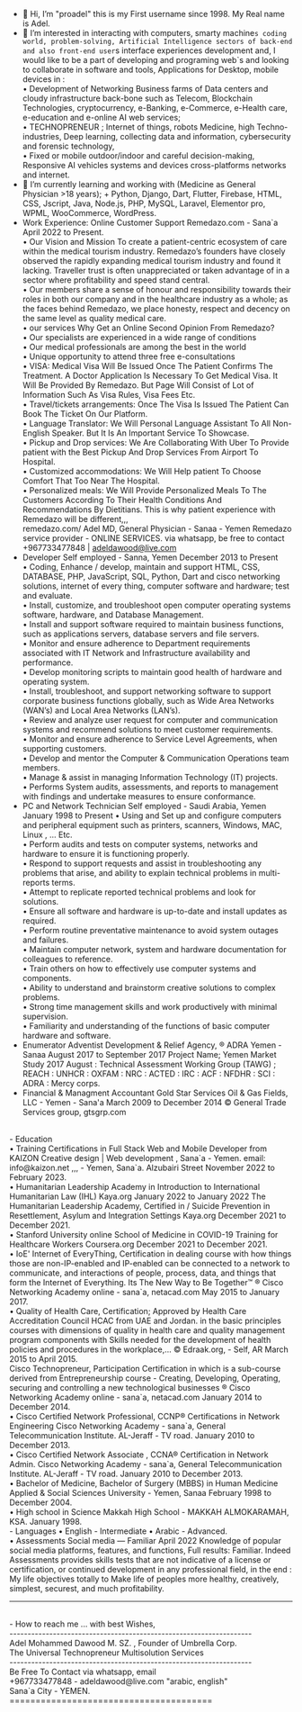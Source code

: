 - 👋 Hi, I’m "proadel" this is my First username since 1998. My Real name is Adel.
- 👀 I’m interested in interacting with computers, smarty machine`s coding world, problem-solving, Artificial Intelligence sectors of back-end and also front-end user`s interface experiences development and, I would like to be a part of developing and programing web`s and looking to collaborate in software and tools, Applications for Desktop, mobile devices in :<br>• Development of Networking Business farms of Data centers and cloudy infrastructure back-bone such as Telecom, Blockchain Technologies, cryptocurrency, e-Banking, e-Commerce, e-Health care, e-education and e-online AI web services;<br>• TECHNOPRENEUR ; Internet of things, robots Medicine, high Techno-industries, Deep learning, collecting data and information, cybersecurity and forensic technology,<br>• Fixed or mobile outdoor/indoor and careful decision-making, Responsive AI vehicles systems and devices cross-platforms networks and internet.
- 🌱 I’m currently learning and working with (Medicine as General Physician >18 years); + Python, Django, Dart, Flutter, Firebase, HTML, CSS, Jscript, Java, Node.js, PHP, MySQL, Laravel, Elementor pro, WPML, WooCommerce, WordPress.<br>
- Work Experience: Online Customer Support Remedazo.com - Sana`a April 2022 to Present. <br>  • Our Vision and Mission To create a patient-centric ecosystem of care within the medical tourism industry. Remedazo’s founders have closely observed the rapidly expanding medical tourism industry and found it lacking. Traveller trust is often unappreciated or taken advantage of in a sector where profitability and speed stand central. <br>  • Our members share a sense of honour and responsibility towards their roles in both our company and in the healthcare industry as a whole; as the faces behind Remedazo, we place honesty, respect and decency on the same level as quality medical care. <br>  • our services Why Get an Online Second Opinion From Remedazo? <br>  • Our specialists are experienced in a wide range of conditions <br> • Our medical professionals are among the best in the world <br> • Unique opportunity to attend three free e-consultations <br>  • VISA: Medical Visa Will Be Issued Once The Patient Confirms The Treatment. A Doctor Application Is Necessary To Get Medical Visa. It Will Be Provided By Remedazo. But Page Will Consist of Lot of Information Such As Visa Rules, Visa Fees Etc. <br>  • Travel/tickets arrangements: Once The Visa Is Issued The Patient Can Book The Ticket On Our Platform. <br>  • Language Translator: We Will Personal Language Assistant To All Non-English Speaker. But It Is An Important Service To Showcase. <br>  • Pickup and Drop services: We Are Collaborating With Uber To Provide patient with the Best Pickup And Drop Services From Airport To Hospital. <br>  • Customized accommodations: We Will Help patient To Choose Comfort That Too Near The Hospital. <br>  • Personalized meals: We Will Provide Personalized Meals To The Customers According To Their Health Conditions And Recommendations By Dietitians. This is why patient experience with Remedazo will be different,,, <br>
remedazo.com/ Adel MD, General Physician - Sanaa - Yemen Remedazo service provider - ONLINE SERVICES. via whatsapp, be free to contact +967733477848 | adeldawood@live.com <br>
- Developer Self employed - Sanna, Yemen December 2013 to Present <br> • Coding, Enhance / develop, maintain and support HTML, CSS, DATABASE, PHP, JavaScript, SQL, Python, Dart and cisco networking solutions, internet of every thing, computer software and hardware; test and evaluate. <br> • Install, customize, and troubleshoot open computer operating systems software, hardware, and Database Management. <br> • Install and support software required to maintain business functions, such as applications servers, database servers and file servers. <br> • Monitor and ensure adherence to Department requirements associated with IT Network and Infrastructure availability and performance. <br> • Develop monitoring scripts to maintain good health of hardware and operating system. <br> • Install, troubleshoot, and support networking software to support corporate business functions globally, such as Wide Area Networks (WAN’s) and Local Area Networks (LAN’s). <br> • Review and analyze user request for computer and communication systems and recommend solutions to meet customer requirements. <br> • Monitor and ensure adherence to Service Level Agreements, when supporting customers. <br> • Develop and mentor the Computer & Communication Operations team members. <br> • Manage & assist in managing Information Technology (IT) projects. <br> • Performs System audits, assessments, and reports to management with findings and undertake measures to ensure conformance. <br>
- PC and Network Technician Self employed - Saudi Arabia, Yemen January 1998 to Present • Using and Set up and configure computers and peripheral equipment such as printers, scanners, Windows, MAC, Linux , ... Etc. <br> • Perform audits and tests on computer systems, networks and hardware to ensure it is functioning properly. <br> • Respond to support requests and assist in troubleshooting any problems that arise, and ability to explain technical problems in multi-reports terms. <br> • Attempt to replicate reported technical problems and look for solutions. <br> • Ensure all software and hardware is up-to-date and install updates as required. <br> • Perform routine preventative maintenance to avoid system outages and failures. <br> • Maintain computer network, system and hardware documentation for colleagues to reference. <br> • Train others on how to effectively use computer systems and components. <br> • Ability to understand and brainstorm creative solutions to complex problems. <br> • Strong time management skills and work productively with minimal supervision. <br> • Familiarity and understanding of the functions of basic computer hardware and software. <br>
- Enumerator Adventist Development & Relief Agency, ® ADRA Yemen - Sanaa August 2017 to September 2017 Project Name; Yemen Market Study 2017 August : Technical Assessment Working Group (TAWG) ; REACH : UNHCR : OXFAM : NRC : ACTED : IRC : ACF : NFDHR : SCI : ADRA : Mercy corps. <br>
- Financial & Managment Accountant Gold Star Services Oil & Gas Fields, LLC - Yemen - Sana'a March 2009 to December 2014 © General Trade Services group, gtsgrp.com
<br>
- Education <br>  • Training Certifications in Full Stack Web and Mobile Developer from KAIZON Creative design | Web development , Sana`a - Yemen. email: info@kaizon.net ,,, - Yemen, Sana`a. Alzubairi Street November 2022 to February 2023. <br>  • Humanitarian Leadership Academy in Introduction to International Humanitarian Law (IHL) Kaya.org January 2022 to January 2022 The Humanitarian Leadership Academy, Certified in  / Suicide Prevention in Resettlement, Asylum and Integration Settings Kaya.org December 2021 to December 2021. <br>  • Stanford University online School of Medicine in COVID-19 Training for Healthcare Workers Coursera.org December 2021 to December 2021. <br>  • IoE' Internet of EveryThing, Certification in dealing course with how things those are non-IP-enabled and IP-enabled can be connected to a network to communicate, and interactions of people, process, data, and things that form the Internet of Everything. Its The New Way to Be Together™ ® Cisco Networking Academy online - sana`a, netacad.com May 2015 to January 2017. <br>  • Quality of Health Care, Certification; Approved by Health Care Accreditation Council HCAC from UAE and Jordan. in the basic principles courses with dimensions of quality in health care and quality management program components with Skills needed for the development of health policies and procedures in the workplace,... © Edraak.org, - Self, AR March 2015 to April 2015. <br>  Cisco Technopreneur, Participation Certification in which is a sub-course derived from Entrepreneurship course - Creating, Developing, Operating, securing and controlling a new technological businesses ® Cisco Networking Academy online - sana`a, netacad.com January 2014 to December 2014. <br>  • Cisco Certified Network Professional, CCNP® Certifications in Network Engineering Cisco Networking Academy - sana`a, General Telecommunication Institute. AL-Jeraff - TV road. January 2010 to December 2013. <br> • Cisco Certified Network Associate , CCNA® Certification in Network Admin. Cisco Networking Academy - sana`a, General Telecommunication Institute. AL-Jeraff - TV road. January 2010 to December 2013. <br>  • Bachelor of Medicine, Bachelor of Surgery (MBBS) in Human Medicine Applied & Social Sciences University - Yemen, Sanaa February 1998 to December 2004. <br> • High school in Science Makkah High School - MAKKAH ALMOKARAMAH, KSA. January 1998. <br>
- Languages • English - Intermediate • Arabic - Advanced. <br> • Assessments Social media — Familiar April 2022 Knowledge of popular social media platforms, features, and functions, Full results: Familiar. Indeed Assessments provides skills tests that are not indicative of a license or certification, or continued development in any professional field, in the end : My life objectives totally to Make life of peoples more healthy, creatively, simplest, securest, and much profitability. <br>
<hr> <br>
- How to reach me ... with best Wishes, <br>
  ------------------------------------------------------------------- <br>
  Adel Mohammed Dawood M. SZ. , Founder of Umbrella Corp.<br>
  The Universal Technopreneur Multisolution Services <br>
  ------------------------------------------------------------------- <br>
  Be Free To Contact via whatsapp, email <br>
  +967733477848 - adeldawood@live.com "arabic, english"<br>
  Sana`a City - YEMEN.  <br>
  ======================================= <br>

<!---
proadel/proadel is a ✨ special ✨ repository because its `README.md` (this file) appears on your GitHub profile.
You can click the Preview link to take a look at your changes.
--->
